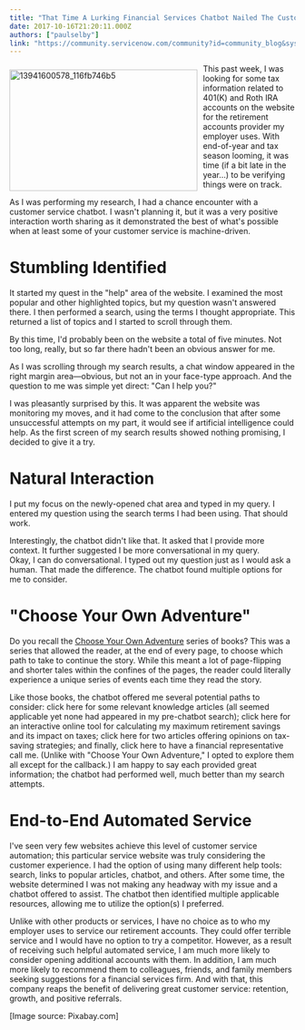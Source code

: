 ```yaml
---
title: "That Time A Lurking Financial Services Chatbot Nailed The Customer Experience"
date: 2017-10-16T21:20:11.000Z
authors: ["paulselby"]
link: "https://community.servicenow.com/community?id=community_blog&sys_id=300d2aa5dbd0dbc01dcaf3231f9619ef"
---
```

<p><img alt="13941600578_116fb746b5" class="wp-image-280 alignnone" height="214" src="https://insightsincustomerservice.files.wordpress.com/2017/08/13941600578_116fb746b5.jpg" style="float: left; margin-right: 10px; margin-bottom: 10px; margin-top: 10px; width: 331px; height: 214px;" width="331"/>This past week, I was looking for some tax information related to 401(K) and Roth IRA   accounts on the website for the retirement accounts provider my employer uses. With end-of-year and tax season looming, it was time (if a bit late in the year...) to be verifying things were on track.</p><p></p><p>As I was performing my research, I had a chance encounter with a customer service chatbot. I wasn't planning it, but it was a very positive interaction worth sharing as it demonstrated the best of what's possible when at least some of your customer service is machine-driven.</p><p></p><h1>Stumbling Identified</h1><p>It started my quest in the "help" area of the website. I examined the most popular and other highlighted topics, but my question wasn't answered there. I then performed a search, using the terms I thought appropriate. This returned a list of topics and I started to scroll through them.</p><p></p><p>By this time, I'd probably been on the website a total of five minutes. Not too long, really, but so far there hadn't been an obvious answer for me.</p><p></p><p>As I was scrolling through my search results, a chat window appeared in the right margin area—obvious, but not an in your face-type approach. And the question to me was simple yet direct: "Can I help you?"</p><p></p><p>I was pleasantly surprised by this. It was apparent the website was monitoring my moves, and it had come to the conclusion that after some unsuccessful attempts on my part, it would see if artificial intelligence could help. As the first screen of my search results showed nothing promising, I decided to give it a try.</p><p></p><h1>Natural Interaction</h1><p>I put my focus on the newly-opened chat area and typed in my query. I entered my question using the search terms I had been using. That should work.</p><p></p><p>Interestingly, the chatbot didn't like that. It asked that I provide more context. It further suggested I be more conversational in my query. <br/>Okay, I can do conversational. I typed out my question just as I would ask a human. That made the difference. The chatbot found multiple options for me to consider.</p><p></p><h1>"Choose Your Own Adventure"</h1><p>Do you recall the <a title="n.wikipedia.org/wiki/Choose_Your_Own_Adventure" href="https://en.wikipedia.org/wiki/Choose_Your_Own_Adventure">Choose Your Own Adventure</a> series of books? This was a series that allowed the reader, at the end of every page, to choose which path to take to continue the story. While this meant a lot of page-flipping and shorter tales within the confines of the pages, the reader could literally experience a unique series of events each time they read the story.</p><p></p><p>Like those books, the chatbot offered me several potential paths to consider: click here for some relevant knowledge articles (all seemed applicable yet none had appeared in my pre-chatbot search); click here for an interactive online tool for calculating my maximum retirement savings and its impact on taxes; click here for two articles offering opinions on tax-saving strategies; and finally, click here to have a financial representative call me. (Unlike with "Choose Your Own Adventure," I opted to explore them all except for the callback.) I am happy to say each provided great information; the chatbot had performed well, much better than my search attempts.</p><p></p><h1>End-to-End Automated Service</h1><p>I've seen very few websites achieve this level of customer service automation; this particular service website was truly considering the customer experience. I had the option of using many different help tools: search, links to popular articles, chatbot, and others. After some time, the website determined I was not making any headway with my issue and a chatbot offered to assist. The chatbot then identified multiple applicable resources, allowing me to utilize the option(s) I preferred.</p><p></p><p>Unlike with other products or services, I have no choice as to who my employer uses to service our retirement accounts. They could offer terrible service and I would have no option to try a competitor. However, as a result of receiving such helpful automated service, I am much more likely to consider opening additional accounts with them. In addition, I am much more likely to recommend them to colleagues, friends, and family members seeking suggestions for a financial services firm. And with that, this company reaps the benefit of delivering great customer service: retention, growth, and positive referrals.</p><p></p><p>[Image source: Pixabay.com]</p>